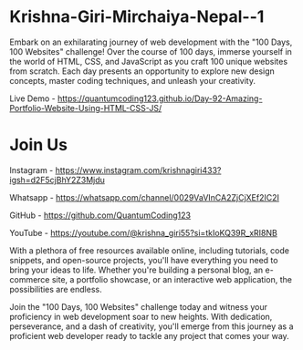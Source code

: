 # Krishna-Giri-Mirchaiya-Nepal--1


Embark on an exhilarating journey of web development with the "100 Days, 100 Websites" challenge! Over the course of 100 days, immerse yourself in the world of HTML, CSS, and JavaScript as you craft 100 unique websites from scratch. Each day presents an opportunity to explore new design concepts, master coding techniques, and unleash your creativity.

Live Demo - https://quantumcoding123.github.io/Day-92-Amazing-Portfolio-Website-Using-HTML-CSS-JS/

# Join Us

Instagram - https://www.instagram.com/krishnagiri433?igsh=d2F5cjBhY2Z3Mjdu

Whatsapp - https://whatsapp.com/channel/0029VaVInCA2ZjCjXEf2IC2I

GitHub - https://github.com/QuantumCoding123

YouTube - https://youtube.com/@krishna_giri55?si=tkIoKQ39R_xRI8NB

With a plethora of free resources available online, including tutorials, code snippets, and open-source projects, you'll have everything you need to bring your ideas to life. Whether you're building a personal blog, an e-commerce site, a portfolio showcase, or an interactive web application, the possibilities are endless.

Join the "100 Days, 100 Websites" challenge today and witness your proficiency in web development soar to new heights. With dedication, perseverance, and a dash of creativity, you'll emerge from this journey as a proficient web developer ready to tackle any project that comes your way.
